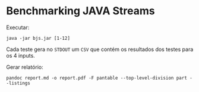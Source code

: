 # Benchmarking JAVA Streams


Executar:

    java -jar bjs.jar [1-12]

Cada teste gera no `STDOUT` um `CSV` que contém os resultados dos testes para
os 4 inputs.

Gerar relatório:

    pandoc report.md -o report.pdf -F pantable --top-level-division part --listings
